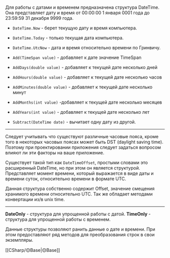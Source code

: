 Для работы с датами и временем предназначена структура DateTime. Она представляет дату и время от 00:00:00 1 января 0001 года до 23:59:59 31 декабря 9999 года.

- `DateTime.Now` - берет текущую дату и время компьютера.
- `DateTime.Today` - только текущая дата компьютера.
- `DateTime.UtcNow` - дата и время относительно времени по Гринвичу.

- `Add(TimeSpan value)` - добавляет к дате значение TimeSpan
- `AddDays(double value)` - добавляет к текущей дате несколько дней
- `AddHours(double value)` - добавляет к текущей дате несколько часов
- `AddMinutes(double value)` - добавляет к текущей дате несколько минут
- `AddMonths(int value)` -добавляет к текущей дате несколько месяцев
- `AddYears(int value)` - добавляет к текущей дате несколько лет
- `Subtract(DateTime date)` - вычитает одну дату из другой.

---

Cледует учитывать что существуют различные часовые пояса, кроме того в некоторых часовых поясах может быть DST (daylight saving time). Поэтому при проектировании приложения следует задаться вопросом влияют ли эти факторы на ваше приложение. 

Существует такой тип как `DateTimeOffset`, простыми словами это расширенный DateTime, но при этом он является структурой. Представляет момент времени, который  выражается в виде даты и времени суток, относительно времени в формате UTC.

Данная структура собственно содержит Offset, значение смещения хранимого времени относительно UTC. Так же обладает методами  конвертации из/в unix time.

---

**DateOnly** - структура для упрощенной работы с датой.
**TimeOnly** - структура для упрощенной работы с временем.

Данные структуры позволяют ранить данные о дате и времени. При этом предоставляют ряд методов для преобразования строк в свои экземпляры.

[[СSharp/🟡Base|🟡Base]]